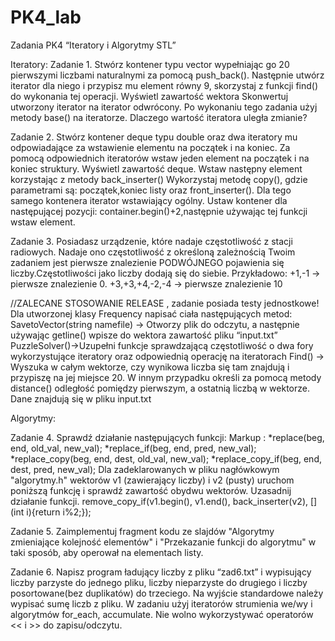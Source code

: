 # PK4_lab
Zadania PK4 “Iteratory i Algorytmy STL”

Iteratory:
Zadanie 1.
Stwórz kontener typu vector wypełniając go 20 pierwszymi liczbami naturalnymi za pomocą push_back(). Następnie utwórz iterator dla niego i przypisz mu element równy 9, skorzystaj z funkcji find() do wykonania tej operacji. Wyświetl zawartość wektora
Skonwertuj utworzony iterator na iterator odwrócony. Po wykonaniu tego zadania użyj metody base() na iteratorze. Dlaczego wartość iteratora uległa zmianie?

Zadanie 2.
Stwórz kontener deque typu double oraz dwa iteratory mu odpowiadające za wstawienie elementu na początek i na koniec.
Za pomocą odpowiednich iteratorów wstaw jeden element na początek i na koniec struktury. Wyświetl zawartość deque.
Wstaw następny element korzystając z metody back_inserter()
Wykorzystaj metodę copy(), gdzie parametrami są: początek,koniec listy oraz front_inserter().
Dla tego samego kontenera iterator wstawiający ogólny. Ustaw kontener dla następującej pozycji: container.begin()+2,następnie używając tej funkcji wstaw element.

Zadanie 3.
Posiadasz urządzenie, które nadaje częstotliwość z stacji radiowych. Nadaje ono częstotliwość z określoną zależnością Twoim zadaniem jest pierwsze znalezienie PODWÓJNEGO pojawienia się liczby.Częstotliwości jako liczby dodają się do siebie.
 Przykładowo: +1,-1 -> pierwsze znalezienie 0. 
  +3,+3,+4,-2,-4 -> pierwsze znalezienie 10
  
  //ZALECANE STOSOWANIE RELEASE , zadanie posiada testy jednostkowe! 
Dla utworzonej klasy Frequency napisać ciała następujących metod:
SavetoVector(string namefile) -> Otworzy plik do odczytu, a następnie używając getline() wpisze do wektora zawartość pliku “input.txt”
PuzzleSolver()->Uzupełni funkcje sprawdzającą częstotliwość o dwa fory wykorzystujące iteratory oraz  odpowiednią operację na iteratorach
Find() -> Wyszuka w całym wektorze, czy wynikowa liczba się tam znajdują i przypiszę na jej miejsce 20. W innym przypadku określi  za pomocą metody distance() odległość pomiędzy pierwszym, a ostatnią liczbą w wektorze.
Dane znajdują się w pliku input.txt

Algorytmy:

Zadanie 4.
Sprawdź działanie następujących funkcji:
 Markup : *replace(beg, end, old_val, new_val);
	   *replace_if(beg, end, pred, new_val);
	   *replace_copy(beg, end, dest, old_val, new_val);
	   *replace_copy_if(beg, end, dest, pred, new_val);
Dla zadeklarowanych w pliku nagłówkowym "algorytmy.h" wektorów v1 (zawierający liczby) 
i v2 (pusty) uruchom poniższą funkcję i sprawdź zawartość obydwu wektorów. 
Uzasadnij działanie funkcji.
remove_copy_if(v1.begin(), v1.end(), back_inserter(v2), [](int i){return i%2;});

Zadanie 5.
Zaimplementuj fragment kodu ze slajdów "Algorytmy zmieniające kolejność elementów" i "Przekazanie funkcji do algorytmu" w taki sposób, aby operował na elementach listy.

Zadanie 6.
Napisz program ładujący liczby z pliku “zad6.txt” i wypisujący liczby parzyste do jednego pliku, liczby nieparzyste do drugiego i liczby posortowane(bez duplikatów) do trzeciego. Na wyjście standardowe należy wypisać sumę liczb z pliku.
W zadaniu użyj iteratorów strumienia we/wy i algorytmów for_each, accumulate.
Nie wolno wykorzystywać operatorów << i >> do zapisu/odczytu.
    

